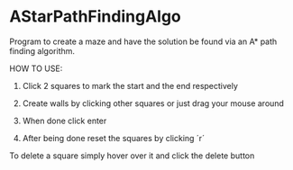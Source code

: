 # AStarPathFindingAlgo
Program to create a maze and have the solution be found via an A* path finding algorithm.

HOW TO USE: 

1) Click 2 squares to mark the start and the end respectively

2) Create walls by clicking other squares or just drag your mouse around

3) When done click enter

4) After being done reset the squares by clicking ´r´


To delete a square simply hover over it and click the delete button